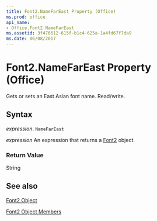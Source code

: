 ```yaml
---
title: Font2.NameFarEast Property (Office)
ms.prod: office
api_name:
- Office.Font2.NameFarEast
ms.assetid: 3f476612-615f-b1c4-625a-1a4fd67f7da9
ms.date: 06/08/2017
---
```



# Font2.NameFarEast Property (Office)

Gets or sets an East Asian font name. Read/write.


## Syntax

 _expression_. `NameFarEast`

 _expression_ An expression that returns a [Font2](./Office.Font2.md) object.


### Return Value

String


## See also


[Font2 Object](Office.Font2.md)



[Font2 Object Members](./overview/font2-members-office.md)

